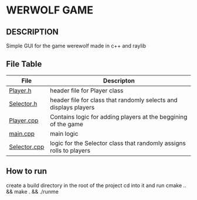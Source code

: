 # WERWOLF GAME

## DESCRIPTION
Simple GUI for the game werewolf made in c++ and raylib


## File Table

| File | Descripton |
| --------- | --------------------- |
| [Player.h](src/Player.h) | header file for Player class |
| [Selector.h](src/Selector.h) | header file for class that randomly selects and displays players |
| [Player.cpp](src/Player.cpp) | Contains logic for adding players at the beggining of the game |
| [main.cpp](src/main.cpp) | main logic  |
| [Selector.cpp](src/Selector.cpp) | logic for the Selector class that randomly assigns rolls to players |


## How to run
create a build directory in the root of the project cd into it and run cmake .. && make . && ./runme


